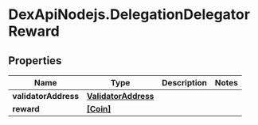 # DexApiNodejs.DelegationDelegatorReward

## Properties
Name | Type | Description | Notes
------------ | ------------- | ------------- | -------------
**validatorAddress** | [**ValidatorAddress**](ValidatorAddress.md) |  | 
**reward** | [**[Coin]**](Coin.md) |  | 
